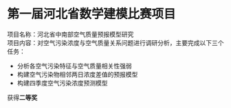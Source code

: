 # 第一届河北省数学建模比赛项目
项目名称：河北省中南部空气质量预报模型研究   
项目内容：对空气污染浓度与空气质量关系问题进行调研分析，主要完成以下三个任务：
- 分析各空气污染特征与空气质量相关性强弱
- 构建空气污染物相邻两日浓度差值的预报模型
- 构建四季度空气污染浓度预测模型

获得**二等奖**